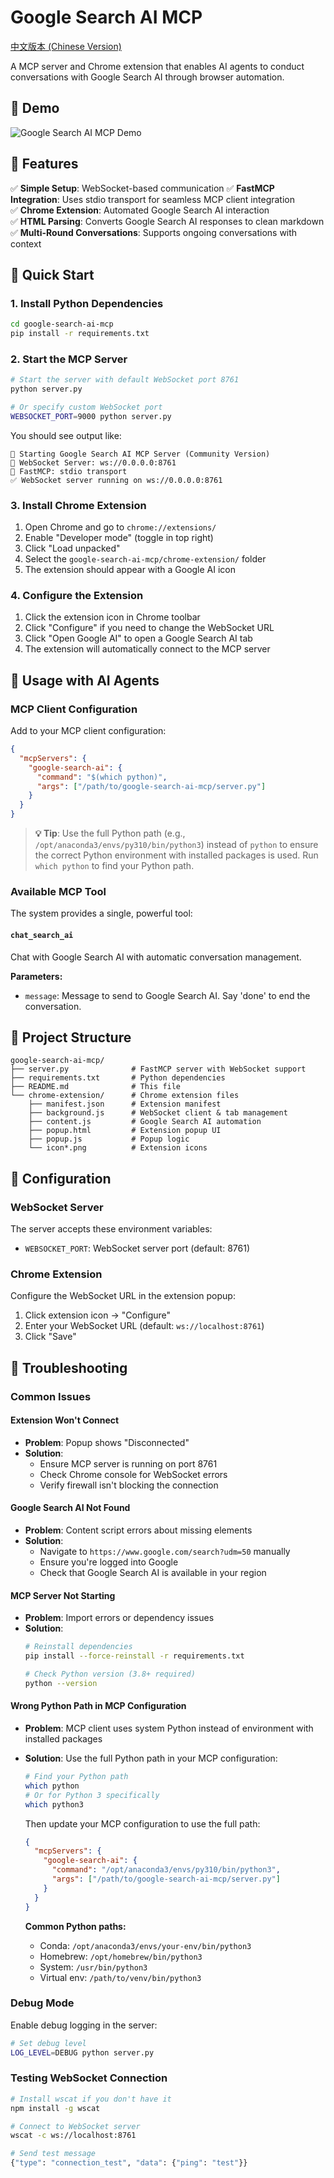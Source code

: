 # Google Search AI MCP

[中文版本 (Chinese Version)](README-ch.md)

A MCP server and Chrome extension that enables AI agents to conduct conversations with Google Search AI through browser automation.

## 📸 Demo

![Google Search AI MCP Demo](screenshots/cursor-google-search.gif)

## 🌟 Features

✅ **Simple Setup**: WebSocket-based communication
✅ **FastMCP Integration**: Uses stdio transport for seamless MCP client integration  
✅ **Chrome Extension**: Automated Google Search AI interaction  
✅ **HTML Parsing**: Converts Google Search AI responses to clean markdown  
✅ **Multi-Round Conversations**: Supports ongoing conversations with context  

## 🚀 Quick Start

### 1. Install Python Dependencies

```bash
cd google-search-ai-mcp
pip install -r requirements.txt
```

### 2. Start the MCP Server

```bash
# Start the server with default WebSocket port 8761
python server.py

# Or specify custom WebSocket port
WEBSOCKET_PORT=9000 python server.py
```

You should see output like:
```
🚀 Starting Google Search AI MCP Server (Community Version)
🔌 WebSocket Server: ws://0.0.0.0:8761
📡 FastMCP: stdio transport
✅ WebSocket server running on ws://0.0.0.0:8761
```

### 3. Install Chrome Extension

1. Open Chrome and go to `chrome://extensions/`
2. Enable "Developer mode" (toggle in top right)
3. Click "Load unpacked" 
4. Select the `google-search-ai-mcp/chrome-extension/` folder
5. The extension should appear with a Google AI icon

### 4. Configure the Extension

1. Click the extension icon in Chrome toolbar
2. Click "Configure" if you need to change the WebSocket URL
3. Click "Open Google AI" to open a Google Search AI tab
4. The extension will automatically connect to the MCP server

## 🧪 Usage with AI Agents

### MCP Client Configuration

Add to your MCP client configuration:

```json
{
  "mcpServers": {
    "google-search-ai": {
      "command": "$(which python)",
      "args": ["/path/to/google-search-ai-mcp/server.py"]
    }
  }
}
```

> **💡 Tip**: Use the full Python path (e.g., `/opt/anaconda3/envs/py310/bin/python3`) instead of `python` to ensure the correct Python environment with installed packages is used. Run `which python` to find your Python path.

### Available MCP Tool

The system provides a single, powerful tool:

#### `chat_search_ai`
Chat with Google Search AI with automatic conversation management.

**Parameters:**
- `message`: Message to send to Google Search AI. Say 'done' to end the conversation.


## 📁 Project Structure

```
google-search-ai-mcp/
├── server.py              # FastMCP server with WebSocket support
├── requirements.txt       # Python dependencies
├── README.md              # This file
└── chrome-extension/      # Chrome extension files
    ├── manifest.json      # Extension manifest
    ├── background.js      # WebSocket client & tab management
    ├── content.js         # Google Search AI automation
    ├── popup.html         # Extension popup UI
    ├── popup.js           # Popup logic
    └── icon*.png          # Extension icons
```

## 🔧 Configuration

### WebSocket Server

The server accepts these environment variables:

- `WEBSOCKET_PORT`: WebSocket server port (default: 8761)

### Chrome Extension

Configure the WebSocket URL in the extension popup:

1. Click extension icon → "Configure"
2. Enter your WebSocket URL (default: `ws://localhost:8761`)
3. Click "Save"

## 🐛 Troubleshooting

### Common Issues

#### Extension Won't Connect
- **Problem**: Popup shows "Disconnected"
- **Solution**: 
  - Ensure MCP server is running on port 8761
  - Check Chrome console for WebSocket errors
  - Verify firewall isn't blocking the connection

#### Google Search AI Not Found
- **Problem**: Content script errors about missing elements
- **Solution**:
  - Navigate to `https://www.google.com/search?udm=50` manually
  - Ensure you're logged into Google
  - Check that Google Search AI is available in your region

#### MCP Server Not Starting
- **Problem**: Import errors or dependency issues
- **Solution**:
  ```bash
  # Reinstall dependencies
  pip install --force-reinstall -r requirements.txt
  
  # Check Python version (3.8+ required)
  python --version
  ```

#### Wrong Python Path in MCP Configuration
- **Problem**: MCP client uses system Python instead of environment with installed packages
- **Solution**: Use the full Python path in your MCP configuration:
  ```bash
  # Find your Python path
  which python
  # Or for Python 3 specifically
  which python3
  ```
  
  Then update your MCP configuration to use the full path:
  ```json
  {
    "mcpServers": {
      "google-search-ai": {
        "command": "/opt/anaconda3/envs/py310/bin/python3",
        "args": ["/path/to/google-search-ai-mcp/server.py"]
      }
    }
  }
  ```
  
  **Common Python paths:**
  - Conda: `/opt/anaconda3/envs/your-env/bin/python3`
  - Homebrew: `/opt/homebrew/bin/python3`
  - System: `/usr/bin/python3`
  - Virtual env: `/path/to/venv/bin/python3`

### Debug Mode

Enable debug logging in the server:

```bash
# Set debug level
LOG_LEVEL=DEBUG python server.py
```

### Testing WebSocket Connection

```bash
# Install wscat if you don't have it
npm install -g wscat

# Connect to WebSocket server
wscat -c ws://localhost:8761

# Send test message
{"type": "connection_test", "data": {"ping": "test"}}
```